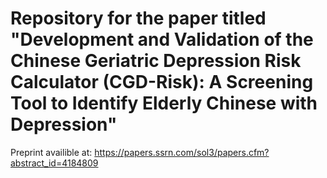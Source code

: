 # Repository for the paper titled "Development and Validation of the Chinese Geriatric Depression Risk Calculator (CGD-Risk): A Screening Tool to Identify Elderly Chinese with Depression"

Preprint availible at: https://papers.ssrn.com/sol3/papers.cfm?abstract_id=4184809
